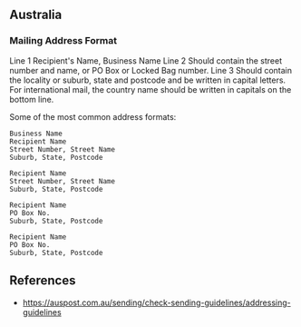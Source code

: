 ## Australia

### Mailing Address Format

Line 1 Recipient's Name, Business Name
Line 2 Should contain the street number and name, or PO Box or Locked Bag number.
Line 3 Should contain the locality or suburb, state and postcode and be written in capital letters.
For international mail, the country name should be written in capitals on the bottom line.

Some of the most common address formats:

```
Business Name
Recipient Name
Street Number, Street Name
Suburb, State, Postcode
```

```
Recipient Name
Street Number, Street Name
Suburb, State, Postcode
```

```
Recipient Name
PO Box No.
Suburb, State, Postcode
```

```
Recipient Name
PO Box No.
Suburb, State, Postcode
```

## References

* https://auspost.com.au/sending/check-sending-guidelines/addressing-guidelines
